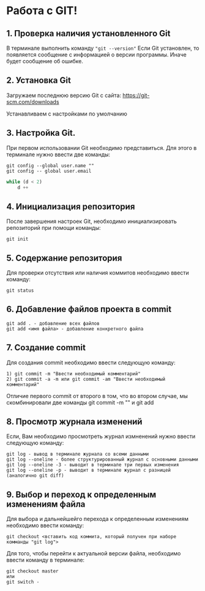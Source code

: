 # Работа c GIT!

## 1. Проверка наличия установленного Git
В терминале выполнить команду `"git --version"`
Если Git установлен, то появляется сообщение с информацией о версии программы. Иначе будет сообщение об ошибке.

## 2. Установка Git
Загружаем последнюю версию Git с сайта: https://git-scm.com/downloads

Устанавливаем с настройками по умолчанию


## 3. Настройка Git.
При первом использовании Git необходимо представиться. Для этого в терминале нужно ввести две команды:
```
git config --global user.name ""
git config -- global user.email
```
```Python
while (d < 2)
    d ++
```

## 4. Инициализация репозитория
После завершения настроек Git, необходимо инициализировать репозиторий при помощи команды:
```
git init
```
## 5. Содержание репозитория
Для проверки отсутствия или наличия коммитов необходимо ввести команду:
```
git status
```
## 6. Добавление файлов проекта в commit
```
git add . - добавление всех файлов
git add <имя файла> - добавление конкретного файла
```
## 7. Создание commit
Для создания commit необходимо ввести следующую команду:
```
1) git commit -m "Ввести необходимый комментарий"
2) git commit -a -m или git commit -am "Ввести необходимый комментарий"
```
Отличие первого commit от второго в том, что во втором случае, мы скомбинировали две команды git commit -m "" и git add

## 8. Просмотр журнала изменений
Если, Вам необходимо просмотреть журнал измненений нужно ввести следующую команду:
```
git log - вывод в терминале журнала со всеми данными
git log --oneline - более структурированный журнал с основными данными
git log --oneline -3 - выводит в терминале три первых изменения
git log --oneline -p - выводит в терминале журнал с разницей (аналогично git diff)
```
## 9. Выбор и переход к определенным изменениям файла
Для выбора и дальнейшейго перехода к определенным изменениям необходимо ввести команду:
```
git checkout <вставить код коммита, который получен при наборе комманды "git log">
```
Для того, чтобы перейти к актуальной версии файла, необходимо ввести команду в терминале:
```
git checkout master
или
git switch -
```